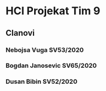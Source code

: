 # HCI Projekat Tim 9
## Clanovi
### Nebojsa Vuga SV53/2020
### Bogdan Janosevic SV65/2020
### Dusan Bibin SV52/2020

